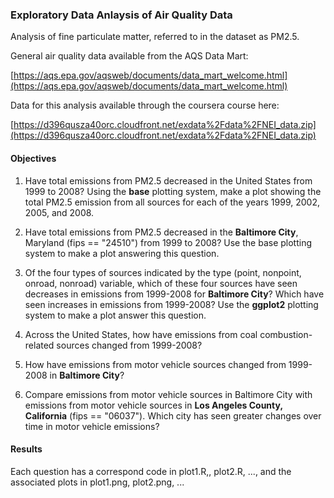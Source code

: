 ### Exploratory Data Anlaysis of Air Quality Data

Analysis of fine particulate matter, referred to in the dataset as PM2.5.

General air quality data available from the AQS Data Mart:

[https://aqs.epa.gov/aqsweb/documents/data_mart_welcome.html](https://aqs.epa.gov/aqsweb/documents/data_mart_welcome.html)

Data for this analysis available through the coursera course here:

[https://d396qusza40orc.cloudfront.net/exdata%2Fdata%2FNEI_data.zip](https://d396qusza40orc.cloudfront.net/exdata%2Fdata%2FNEI_data.zip)

#### Objectives

1. Have total emissions from PM2.5 decreased in the United States from 1999 to 2008? Using the **base** plotting system, make a plot showing the total PM2.5 emission from all sources for each of the years 1999, 2002, 2005, and 2008.

2. Have total emissions from PM2.5 decreased in the **Baltimore City**, Maryland (fips == "24510") from 1999 to 2008? Use the base plotting system to make a plot answering this question. 

3. Of the four types of sources indicated by the type (point, nonpoint, onroad, nonroad) variable, which of these four sources have seen decreases in emissions from 1999-2008 for **Baltimore City**? Which have seen increases in emissions from 1999-2008? Use the **ggplot2** plotting system to make a plot answer this question.

4. Across the United States, how have emissions from coal combustion-related sources changed from 1999-2008?

5. How have emissions from motor vehicle sources changed from 1999-2008 in **Baltimore City**?

6. Compare emissions from motor vehicle sources in Baltimore City with emissions from motor vehicle sources in **Los Angeles County, California** (fips == "06037"). Which city has seen greater changes over time in motor vehicle emissions?


#### Results

Each question has a correspond code in plot1.R,, plot2.R, ..., and the associated plots in plot1.png, plot2.png, ...
